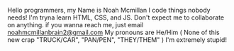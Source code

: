 Hello programmers, my Name is Noah Mcmillan
I code things nobody needs!
I'm tryna learn HTML, CSS, and JS.
Don't expect me to collaborate on anything.
if you wanna reach me, just email noahmcmillanbrain2@gmail.com
My pronouns are He/Him ( None of this new crap "TRUCK/CAR", "PAN/PEN", "THEY/THEM" )
I'm extremely stupid!
